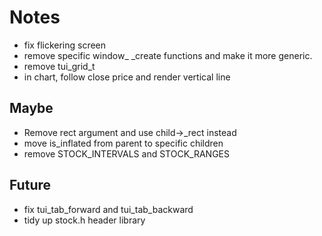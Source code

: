 # Notes
- fix flickering screen
- remove specific window_ _create functions and make it more generic.
- remove tui_grid_t
- in chart, follow close price and render vertical line

## Maybe
- Remove rect argument and use child->_rect instead
- move is_inflated from parent to specific children
- remove STOCK_INTERVALS and STOCK_RANGES

## Future
- fix tui_tab_forward and tui_tab_backward
- tidy up stock.h header library
